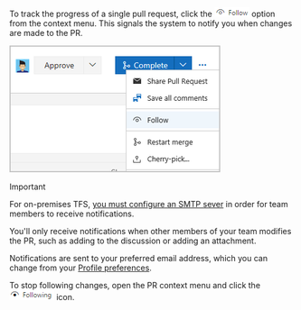 

To track the progress of a single pull request, click the ![Follow icon](../_img/icons/follow-icon.png) option from the context menu. This signals the system to notify you when changes are made to the PR.  

<img src="../track/_img/follow-pull-request.png" alt="Pull Request, context menu, Follow icon option" style="border: 1px solid #C3C3C3;" />  

> [!IMPORTANT]
>For on-premises TFS, [you must configure an SMTP sever](../../tfs-server/admin/setup-customize-alerts.md) in order for team members to receive notifications.  

You'll only receive notifications when other members of your team modifies the PR, such as adding to the discussion or adding an attachment. 

Notifications are sent to your preferred email address, which you can change from your [Profile preferences](../../accounts/account-preferences.md).  

To stop following changes, open the PR context menu and click the ![Following icon](../_img/icons/following-icon.png) icon. 
